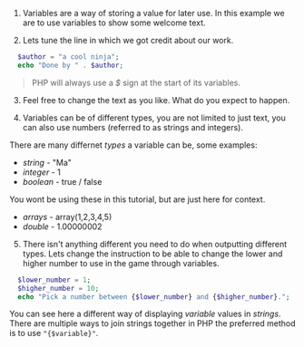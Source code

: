 1. Variables are a way of storing a value for later use.
In this example we are to use variables to show some welcome text.

2. Lets tune the line in which we got credit about our work.

  ```php
    $author = "a cool ninja";
    echo "Done by " . $author;
  ```

  > PHP will always use a *$* sign at the start of its variables.

3. Feel free to change the text as you like. What do you expect to happen.

4. Variables can be of different types, you are not limited to just text, you can also use numbers (referred to as strings and integers).

  There are many differnet *types* a variable can be, some examples:

  * *string* - "Ma"
  * *integer* - 1
  * *boolean* - true / false

 You wont be using these in this tutorial, but are just here for context.

  * *arrays* - array(1,2,3,4,5)
  * *double* - 1.00000002

5. There isn't anything different you need to do when outputting different types. Lets change the instruction to be able to change the lower and higher number to use in the game through variables.

  ```php
    $lower_number = 1;
    $higher_number = 10;
    echo "Pick a number between {$lower_number} and {$higher_number}.";
  ```
You can see here a different way of displaying *variable* values in *strings*. There are multiple ways to join strings together in PHP the preferred method is to use `"{$variable}"`.


<!--- directive: sushi-tag vocabulary -->
